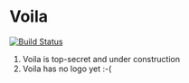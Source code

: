 # Voila

[![Build Status](https://pmbuilds.inf.ethz.ch/buildStatus/icon?job=Voila)](https://pmbuilds.inf.ethz.ch/job/Voila/)

1. Voila is top-secret and under construction
1. Voila has no logo yet :-(
